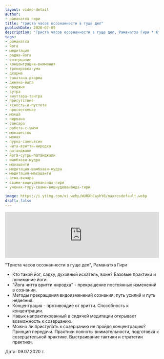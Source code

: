 ```yaml
---
layout: video-detail
author:
- раманатха гири
title: "триста часов осознанности в гуще дел"
publishDate: 2020-07-09
description: "Триста часов осознанности в гуще дел, Раманатха Гири * Кто такой йог, садху, духовный искатель, воин? Базовые практики и понимание йоги. * Йога читта вритти ниродха - прекращение постоянных изменений в сознании. * Методы прекращения видоизменени"
tags: 
- раманатха
- йога
- медитация
- раджа-йога
- созерцание
- концентрация-внимания
- тренировка-ума
- дхарма
- санатана-дхарма
- джняна-йога
- праджня
- сутра
- ануттара-тантра
- присутствие
- ясность-и-пустота
- просветление
- мокша
- нирвана
- сансара
- работа-с-умом
- монашество
- монах
- пурна-санньясин
- чита-вритти-ниродха
- патанджали
- йога-сутры-патанджали
- шамбхави-мудра
- махашанти
- медитация-шамбхави-мудра
- медитация-махашанти
- атма-вичара
- свами-вишнудевананда-гири
- ученик-гуру-свами-вишнудевананда-гири

image: https://i.ytimg.com/vi_webp/WURXhCayhY0/maxresdefault.webp
draft: false
---
```


<iframe width="100%" src="https://www.youtube.com/embed/WURXhCayhY0" frameborder="0" allowfullscreen=""></iframe> 

 "Триста часов осознанности в гуще дел", Раманатха Гири

* Кто такой йог, садху, духовный искатель, воин? Базовые практики и понимание йоги.
* "Йога читта вритти ниродха" - прекращение постоянных изменений в сознании.
* Методы прекращения видоизменений сознания: путь усилий и путь недеяния.
* Концентрация - противоядие от вритти. Способность к концентрации.
* Навык напрактикованный в сидячей медитации открывает возможность к созерцанию.
* Можно ли приступать к созерцанию не пройдя концентрацию? Принцип передачи. Практики полноты внимательности, подготовка к созерцательной практике. Выстраивание тактики и стратегии практики.

  
 Дата: 09.07.2020 г.

  

 
